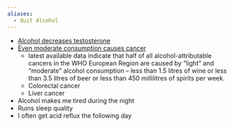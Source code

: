 ```yaml
---
aliases:
  - Quit Alcohol
---
```

* [Alcohol decreases testosterone](https://www.healthline.com/health/how-alcohol-affects-testosterone) 
* [Even moderate consumption causes cancer](https://www.who.int/europe/news/item/04-01-2023-no-level-of-alcohol-consumption-is-safe-for-our-health) 
	* latest available data indicate that half of all alcohol-attributable cancers in the WHO European Region are caused by “light” and “moderate” alcohol consumption – less than 1.5 litres of wine or less than 3.5 litres of beer or less than 450 millilitres of spirits per week.
	* Colorectal cancer
	* Liver cancer
* Alcohol makes me tired during the night
* Ruins sleep quality
* I often get acid reflux the following day